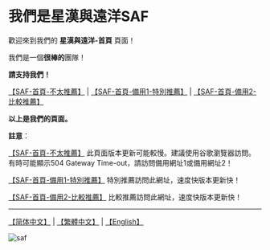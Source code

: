 # 我們是星漢與遠洋SAF

歡迎來到我們的 **星漢與遠洋-首頁** 頁面！

我們是一個**很棒的**團隊！

**請支持我們！**

[【SAF-首頁-不太推薦】](http://safsyblog.cf/) | [【SAF-首頁-備用1-特別推薦】](https://saf123.netlify.app/) | [【SAF-首頁-備用2-比較推薦】](https://saf-d.github.io/saf1/)

**以上是我們的頁面。**

**註意**：

[【SAF-首頁-不太推薦】](http://safsyblog.cf/) 此頁面版本更新可能較慢。建議使用谷歌瀏覽器訪問。有時可能顯示504 Gateway Time-out，請訪問備用網址1或備用網址2！

[【SAF-首頁-備用1-特別推薦】](https://saf123.netlify.app/) 特別推薦訪問此網址，速度快版本更新快！

[【SAF-首頁-備用2-比較推薦】](https://saf-d.github.io/saf1/) 比較推薦訪問此網址，速度快版本更新快！

---------------------

[【简体中文】](https://github.com/saf-D/saf1/blob/main/README_zh-chs.md) | [【繁體中文】](https://github.com/saf-D/saf1/blob/main/README_zh-cht.md) | [【English】](https://github.com/saf-D/saf1/blob/main/README.md) 

![saf](https://raw.githubusercontent.com/saf-D/saf1/main/SAF.jpg)
